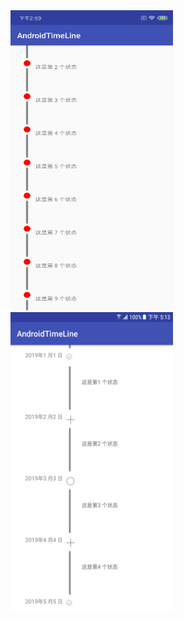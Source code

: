 <div>
<img src="https://github.com/269138004/AndroidTimeLine/blob/master/img/picOne.png"
  width = "260" height="480"/>
</div>
<div>
<img src="https://github.com/269138004/AndroidTimeLine/blob/master/img/picTwo.png"
  width = "260" height="480"/>
</div>